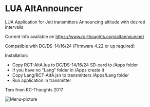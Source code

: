 # LUA AltAnnouncer
LUA Application for Jeti transmitters Announcing altitude with desired intervalls

Current info available on https://www.rc-thoughts.com/altannouncer/

Compatible with DC/DS-14/16/24 (Firmware 4.22 or up required)

Installation:
- Copy RCT-AltA.lua to DC/DS-14/16/24 SD-card to /Apps folder
- If you have no "Lang" folder in /Apps create it
- Copy Lang/RCT-AltA.jsn to transmitters /Apps/Lang folder
- Run application in transmitter

Tero from RC-Thoughts 2017

![Menu-picture](https://www.rc-thoughts.com/wp-content/uploads/2017/03/AltAnn_001.png)
